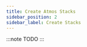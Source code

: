 ```yaml
---
title: Create Atmos Stacks
sidebar_position: 2
sidebar_label: Create Stacks
---
```

:::note
TODO
:::
